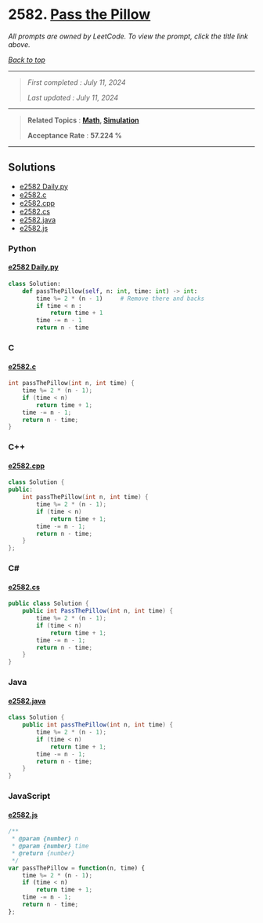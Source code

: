 # 2582. [Pass the Pillow](<https://leetcode.com/problems/pass-the-pillow>)

*All prompts are owned by LeetCode. To view the prompt, click the title link above.*

*[Back to top](<../README.md>)*

------

> *First completed : July 11, 2024*
>
> *Last updated : July 11, 2024*

------

> **Related Topics** : **[Math](<by_topic/Math.md>), [Simulation](<by_topic/Simulation.md>)**
>
> **Acceptance Rate** : **57.224 %**

------

## Solutions

- [e2582 Daily.py](<../my-submissions/e2582 Daily.py>)
- [e2582.c](<../my-submissions/e2582.c>)
- [e2582.cpp](<../my-submissions/e2582.cpp>)
- [e2582.cs](<../my-submissions/e2582.cs>)
- [e2582.java](<../my-submissions/e2582.java>)
- [e2582.js](<../my-submissions/e2582.js>)
### Python
#### [e2582 Daily.py](<../my-submissions/e2582 Daily.py>)
```Python
class Solution:
    def passThePillow(self, n: int, time: int) -> int:
        time %= 2 * (n - 1)     # Remove there and backs
        if time < n :
            return time + 1
        time -= n - 1
        return n - time
```

### C
#### [e2582.c](<../my-submissions/e2582.c>)
```C
int passThePillow(int n, int time) {
    time %= 2 * (n - 1);
    if (time < n)
        return time + 1;
    time -= n - 1;
    return n - time;
}
```

### C++
#### [e2582.cpp](<../my-submissions/e2582.cpp>)
```C++
class Solution {
public:
    int passThePillow(int n, int time) {
        time %= 2 * (n - 1);
        if (time < n)
            return time + 1;
        time -= n - 1;
        return n - time;
    }
};
```

### C#
#### [e2582.cs](<../my-submissions/e2582.cs>)
```C#
public class Solution {
    public int PassThePillow(int n, int time) {
        time %= 2 * (n - 1);
        if (time < n)
            return time + 1;
        time -= n - 1;
        return n - time;
    }
}
```

### Java
#### [e2582.java](<../my-submissions/e2582.java>)
```Java
class Solution {
    public int passThePillow(int n, int time) {
        time %= 2 * (n - 1);
        if (time < n)
            return time + 1;
        time -= n - 1;
        return n - time;
    }
}
```

### JavaScript
#### [e2582.js](<../my-submissions/e2582.js>)
```JavaScript
/**
 * @param {number} n
 * @param {number} time
 * @return {number}
 */
var passThePillow = function(n, time) {
    time %= 2 * (n - 1);
    if (time < n)
        return time + 1;
    time -= n - 1;
    return n - time;
};
```


